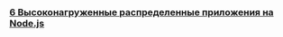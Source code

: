 ### [6 Высоконагруженные распределенные приложения на Node.js](https://www.youtube.com/watch?v=7tfZDABPvVs)

